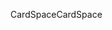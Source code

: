 <span data-ttu-id="3c354-101">CardSpace</span><span class="sxs-lookup"><span data-stu-id="3c354-101">CardSpace</span></span>